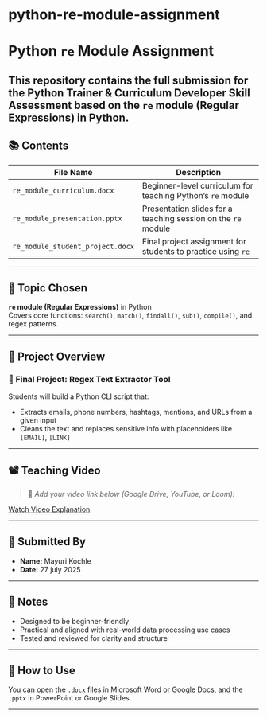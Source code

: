 # python-re-module-assignment
#  Python `re` Module Assignment

This repository contains the full submission for the **Python Trainer & Curriculum Developer Skill Assessment** based on the `re` module (Regular Expressions) in Python.
---
## 📚 Contents

| File Name                        | Description                                                     |
|----------------------------------|-----------------------------------------------------------------|
| `re_module_curriculum.docx`      | Beginner-level curriculum for teaching Python’s `re` module     |
| `re_module_presentation.pptx`    | Presentation slides for a teaching session on the `re` module   |
| `re_module_student_project.docx` | Final project assignment for students to practice using `re`    |
---

## 🎯 Topic Chosen

**`re` module (Regular Expressions)** in Python  
Covers core functions: `search()`, `match()`, `findall()`, `sub()`, `compile()`, and regex patterns.

---

## 📁 Project Overview

### 📌 Final Project: Regex Text Extractor Tool

Students will build a Python CLI script that:
- Extracts emails, phone numbers, hashtags, mentions, and URLs from a given input
- Cleans the text and replaces sensitive info with placeholders like `[EMAIL]`, `[LINK]`

---

## 📽️ Teaching Video

> 🎥 *Add your video link below (Google Drive, YouTube, or Loom):*

[Watch Video Explanation](https://www.loom.com/share/6d0807a6144e447b9be7dbced534ccca?sid=1256ab2e-a131-4220-94d1-af57ddaae7c3)

---

## 👤 Submitted By

- **Name:** Mayuri Kochle  
- **Date:** 27 july 2025 

---

## 📎 Notes

- Designed to be beginner-friendly
- Practical and aligned with real-world data processing use cases
- Tested and reviewed for clarity and structure

---

## 🚀 How to Use

You can open the `.docx` files in Microsoft Word or Google Docs, and the `.pptx` in PowerPoint or Google Slides.

---

